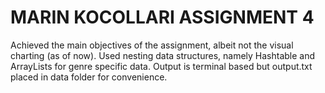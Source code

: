 # MARIN KOCOLLARI ASSIGNMENT 4

Achieved the main objectives of the assignment, albeit not the visual charting (as of now).
Used nesting data structures, namely Hashtable and ArrayLists for genre specific data.
Output is terminal based but output.txt placed in data folder for convenience.
